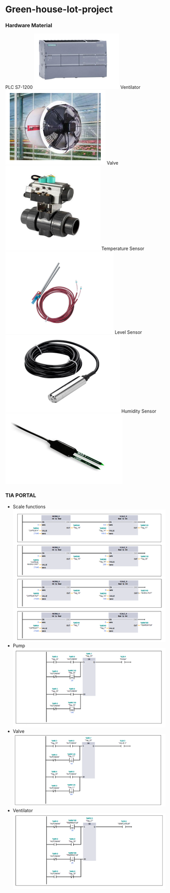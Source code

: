 # Green-house-Iot-project

### Hardware Material

PLC S7-1200 ![](Images/s7-1200.PNG)
Ventilator ![](Images/Ventilator.PNG)
Valve ![](Images/Valve.PNG)
Temperature Sensor ![](Images/Temperature%20Sensor.PNG)
Level Sensor ![](Images/Level%20Sensor.PNG)
Humidity Sensor ![](Images/Humidity%20Sensor.PNG)

### TIA PORTAL
- Scale functions
![](Images/TIA%20PORTAL%201.PNG)
- Pump
![](Images/TIA%20PORTAL%202.PNG)
- Valve
![](Images/TIA%20PORTAL%203.PNG)
- Ventilator
![](Images/TIA%20PORTAL%204.PNG)
